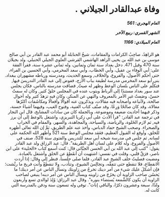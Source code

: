 <h1 dir="rtl">وفاة عبدالقادر الجيلاني .</h1>

<h5 dir="rtl">العام الهجري:  561

الشهر القمري: ربيع الآخر

العام الميلادي: 1166</h5>

<p dir="rtl">هو الزاهِدُ، صاحِبُ الكرامات والمقامات، شيخُ الحنابلة أبو محمد عبد القادر بن أبي صالح موسى بن عبد الله بن يحيى الزاهد الهاشمي القرشي العلوي الجيلي الحنبلي. ولد بجيلان سنة 470 وقيل 471. دخل بغداد سنة ثمان وثمانين، وله ثماني عشرة سنة، فقرأ الفقهَ على: أبي الوفاء بن عقيل، وأبي الخطاب، وأبي سعد المخرمي، وأبي الحسين بن الفراء، حتى أحكم الأصولَ، والفروع، والخلاف, وسمع الحديث، ومدرسته ورباطه مشهوران ببغداد. بنى أبو سعد المخرمي مدرسة لطيفة بباب الأزج، ففوض إلى عبد القادر التدريسَ فيها, فتكلَّم على الناس بلسان الوعظ وظهر له صيتٌ, فضاقت مدرسته بالناس، فكان يجلس عند سور بغداد مستندًا إلى الرباط ويتوب عنده في المجلس خلقٌ كثير, وكان له سمتٌ حسنٌ، وصَمتٌ غير الأمر بالمعروف والنهي عن المنكر، وكان فيه تزهدٌ كثير وله أحوال صالحة، ولأتباعه وأصحابه فيه مقالات، ويذكرون عنه أقوالًا وأفعالًا ومكاشَفات أكثَرُها مغالاة، وقد كان صالحًا وَرِعًا، وقد صنَّف كتاب الغنية، وفتوح الغيب، وفيهما أشياءُ حسنة، وذكر فيهما أحاديث ضعيفة وموضوعة، وبالجملة كان من سادات المشايخ، قال ابن النجار في ترجمة عبد القادر: "قرأ الأدبَ على أبي زكريا التبريزي، واشتغل بالوعظ إلى أن برز فيه, ثم لازم الخَلوة، والرياضة، والسياحة، والمجاهدة، والسهر، والمقام في الخراب والصحراء. وصحب الشيخ حماد الدباس، وأخذ عنه علم الطريق، ثمَّ إن الله تعالى أظهره للخلق، وأوقع له القبول العظيم، فعَقد مجلس الوعظ سنة 521 وأظهر الله الحكمة على لسانه, ثم جلس في مدرسة شيخه أبي سعد للتدريس والفتوى سنة 528، صنف في الأصول والفروع، وله كلام على لسان أهل الطريقة". قال: عبد الرزاق ولد عبد القادر يقول: "كتب إلي عبد الله بن أبي الحسن الجبَّائي قال: كنت أسمع كتاب «الحلية» على ابن ناصر، فرَقَّ قلبي، وقلت في نفسي: اشتهيت أن أنقَطِعَ عن الخلق وأشتغل بالعبادة. ومضيت فصليتُ خلف الشيخ عبد القادر، فلما صلى جلسنا، فنظر إلي وقال: إذا أردت الانقطاع، فلا تنقطع حتى تتفقَّه، وتجالِسَ الشيوخ، وتتأدب، ولا تنقطِعْ وأنت فريخ ما ريَّشت؛ فإن أشكلَ عليك شيء من أمر دينك تخرجُ من زاويتك وتسأل الناس عن أمر دينك! ما يَحسُن صاحب الزاوية أن يخرُجَ من زاويته ويسأل الناس عن أمر دينه! ينبغي لصاحب الزاوية أن يكون كالشَّمعة يُستضاء بنوره". وقال عبد الرزاق: وُلِدَ لوالدي تسع وأربعون ولدًا، سبعة وعشرون ذكرًا، والباقي إناث". توفي وله تسعون سنة ودفن بالمدرسة التي كانت له.</p></br>
